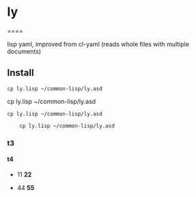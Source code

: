 # ly
====

lisp yaml, improved from cl-yaml (reads whole files with multiple documents)

## Install

`cp ly.lisp ~/common-lisp/ly.asd`

cp ly.lisp ~/common-lisp/ly.asd

    cp ly.lisp ~/common-lisp/ly.asd

        cp ly.lisp ~/common-lisp/ly.asd

### t3

#### t4

- 11 **22**

- 44 __55__
